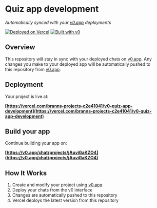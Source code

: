 # Quiz app development

*Automatically synced with your [v0.app](https://v0.app) deployments*

[![Deployed on Vercel](https://img.shields.io/badge/Deployed%20on-Vercel-black?style=for-the-badge&logo=vercel)](https://vercel.com/branns-projects-c2e41041/v0-quiz-app-development)
[![Built with v0](https://img.shields.io/badge/Built%20with-v0.app-black?style=for-the-badge)](https://v0.app/chat/projects/jAuviGaKZO4)

## Overview

This repository will stay in sync with your deployed chats on [v0.app](https://v0.app).
Any changes you make to your deployed app will be automatically pushed to this repository from [v0.app](https://v0.app).

## Deployment

Your project is live at:

**[https://vercel.com/branns-projects-c2e41041/v0-quiz-app-development](https://vercel.com/branns-projects-c2e41041/v0-quiz-app-development)**

## Build your app

Continue building your app on:

**[https://v0.app/chat/projects/jAuviGaKZO4](https://v0.app/chat/projects/jAuviGaKZO4)**

## How It Works

1. Create and modify your project using [v0.app](https://v0.app)
2. Deploy your chats from the v0 interface
3. Changes are automatically pushed to this repository
4. Vercel deploys the latest version from this repository